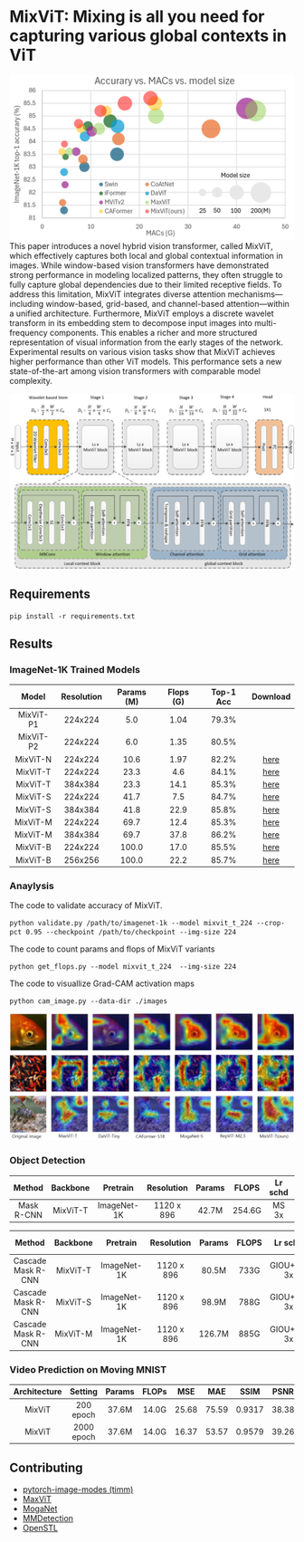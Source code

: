 # MixViT: Mixing is all you need for capturing various global contexts in ViT

![Acc](./fig1.png)
This paper introduces a novel hybrid vision transformer, called MixViT, which effectively captures both local and global contextual information in images. While window-based vision transformers have demonstrated strong performance in modeling localized patterns, they often struggle to fully capture global dependencies due to their limited receptive fields. To address this limitation, MixViT integrates diverse attention mechanisms—including window-based, grid-based, and channel-based attention—within a unified architecture. Furthermore, MixViT employs a discrete wavelet transform in its embedding stem to decompose input images into multi-frequency components. This enables a richer and more structured representation of visual information from the early stages of the network. Experimental results on various vision tasks show that MixViT achieves higher performance than other ViT models. This performance sets a new state-of-the-art among vision transformers with comparable model complexity. 

![Model](./fig3.png)

## Requirements

```
pip install -r requirements.txt
```

## Results

### ImageNet-1K Trained Models

|   Model   | Resolution | Params (M) | Flops (G) | Top-1 Acc | Download |
| :-------: | :--------: | :--------: | :-------: | :-------: | :------: |
| MixViT-P1 |   224x224  |     5.0    |    1.04   |   79.3%   |          |
| MixViT-P2 |   224x224  |     6.0    |    1.35   |   80.5%   |          |
| MixViT-N  |   224x224  |    10.6    |    1.97   |   82.2%   | [here](https://drive.google.com/file/d/12B2cATh5tiPz6Oh1Ww3ozv6Cf3ApDyCo/view?usp=sharing)    |
| MixViT-T  |   224x224  |    23.3    |    4.6    |   84.1%   | [here](https://drive.google.com/file/d/1i5XdYL0hav53-Avq3pzkEyuuL3QwpcLm/view?usp=drive_link) |
| MixViT-T  |   384x384  |    23.3    |   14.1    |   85.3%   | [here](https://drive.google.com/file/d/11_uCAT4oq7d-cg4B-A73UT1MSwypo9k9/view?usp=drive_link) |
| MixViT-S  |   224x224  |    41.7    |    7.5    |   84.7%   | [here](https://drive.google.com/file/d/1H7jGSuBTLOiKPABwzq1VtEq_OPovnhYj/view?usp=drive_link) |
| MixViT-S  |   384x384  |    41.8    |   22.9    |   85.8%   | [here](https://drive.google.com/file/d/1RXZ3_oSDCvaG5KadN5HcDWT65mLU5m4o/view?usp=drive_link) |
| MixViT-M  |   224x224  |    69.7    |   12.4    |   85.3%   | [here](https://drive.google.com/file/d/16nwhpTxG_16SVYHyJNHMO4oeUZ8QDLun/view?usp=drive_link) |
| MixViT-M  |   384x384  |    69.7    |   37.8    |   86.2%   | [here](https://drive.google.com/file/d/19RTQ21KJ316ROlx-txfAqf67lQNdFCjj/view?usp=drive_link) |
| MixViT-B  |   224x224  |   100.0    |   17.0    |   85.5%   | [here](https://drive.google.com/file/d/1N9I-3_Kjbgx3Az5bIgwdDnjK0FIISh1S/view?usp=sharing) |
| MixViT-B  |   256x256  |   100.0    |   22.2    |   85.7%   | [here](https://drive.google.com/file/d/1AP_svEW7DSVxkHickuBvScIFYOFrSAwy/view?usp=sharing) |

### Anaylysis 
The code to validate accuracy of MixViT.
```shell
python validate.py /path/to/imagenet-1k --model mixvit_t_224 --crop-pct 0.95 --checkpoint /path/to/checkpoint --img-size 224
```

The code to count params and flops of MixViT variants
```shell
python get_flops.py --model mixvit_t_224  --img-size 224
```

The code to visuallize Grad-CAM activation maps
```shell
python cam_image.py --data-dir ./images 
```
![cam_image](./fig2.png)

### Object Detection
|   Method   | Backbone |   Pretrain  | Resolution | Params | FLOPS  | Lr schd | box mAP | AP50 | AP75 | mask mAP | AP50 | AP75 | Download |
| :--------: | :------: | :---------: | :--------: | :----: | :----: | :-----: | :-----: | :--: | :--: | :------: | :--: | :--: | :------: |
| Mask R-CNN | MixViT-T | ImageNet-1K | 1120 x 896 |  42.7M | 254.6G |  MS 3x  |   48.6  | 70.6 | 53.6 |   43.7   | 67.6 | 47.2 | [here](https://drive.google.com/file/d/1h0E4pVdz3QOiT_5eg46FPd5kc7Yr3NBt/view?usp=drive_link) |

|       Method       | Backbone |   Pretrain  | Resolution | Params | FLOPS |  Lr schd   | box mAP | AP50 | AP75 | mask mAP | AP50 | AP75 | Download |
| :----------------: | :------: | :---------: | :--------: | :----: | :---: | :--------: | :-----: | :--: | :--: | :------: | :--: | :--: | :------: |
| Cascade Mask R-CNN | MixViT-T | ImageNet-1K | 1120 x 896 |  80.5M |  733G | GIOU+MS 3x |  52.3   | 71.1 | 56.6 |  45.2    | 68.4 | 49.0 | [here](https://drive.google.com/file/d/1XS2FZre0QcdbC4teWoDZBt9IDOvBjJfu/view?usp=drive_link) |
| Cascade Mask R-CNN | MixViT-S | ImageNet-1K | 1120 x 896 |  98.9M |  788G | GIOU+MS 3x |  53.2   | 72.2 | 57.9 |  46.0    | 69.6 | 49.9 | [here](https://drive.google.com/file/d/1QvN5exdoPUH-aseNuf2oBudX5RbbKWrs/view?usp=drive_link) |
| Cascade Mask R-CNN | MixViT-M | ImageNet-1K | 1120 x 896 | 126.7M |  885G | GIOU+MS 3x |  53.6   | 72.4 | 58.2 |  46.4    | 69.8 | 50.5 | [here](https://drive.google.com/file/d/1521Uu4TtgDfMaVdH2cIEtya_8L0Xu0YS/view?usp=drive_link) |


### Video Prediction on Moving MNIST
| Architecture |   Setting  | Params | FLOPs |  MSE  |  MAE  |  SSIM  |  PSNR | Download |
| :----------: | :--------: | :----: | :---: | :---: | :---: | :----: | :---: | :------: |
|   MixViT     |  200 epoch |  37.6M | 14.0G | 25.68 | 75.59 | 0.9317 | 38.38 | [here](https://drive.google.com/file/d/1yAO4uUK1H9ir9BuR3GYb3roiuz2RZr54/view?usp=drive_link) |
|   MixViT     | 2000 epoch |  37.6M | 14.0G | 16.37 | 53.57 | 0.9579 | 39.26 | [here](https://drive.google.com/file/d/1TZyKG5IfOzNArwJy6GJwdILiHZxSY0fW/view?usp=drive_link) |


## Contributing
- [pytorch-image-modes (timm)](https://github.com/huggingface/pytorch-image-models)
- [MaxViT](https://github.com/google-research/maxvit)
- [MogaNet](https://github.com/Westlake-AI/MogaNet) 
- [MMDetection](https://github.com/open-mmlab/mmdetection)
- [OpenSTL](https://github.com/chengtan9907/OpenSTL)
